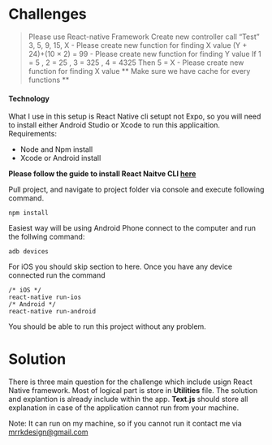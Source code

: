 # Challenges
> Please use React-native Framework
Create new controller call “Test”
3, 5, 9, 15, X  - Please create new function for finding X value
(Y + 24)+(10 × 2) = 99  - Please create new function for finding Y value
If 1 = 5 , 2 = 25 , 3 = 325 , 4 = 4325 Then 5 = X - Please create new function for finding X value
** Make sure we have cache for every functions **
#### Technology
What I use in this setup is React Native cli setupt not Expo, so you will need to install either Android Studio or Xcode to run this applicaition.
Requirements:
- Node and Npm install
- Xcode or Android install

**Please follow the guide to install React Naitve CLI [here](https://facebook.github.io/react-native/docs/getting-started)**

Pull project, and navigate to project folder via console and execute following command.

    npm install


Easiest way will be using Android Phone connect to the computer and run the follwing command:

    adb devices

For iOS you should skip section to here.
Once you have any device connected run the command

    /* iOS */
    react-native run-ios
    /* Android */
    react-native run-android

You should be able to run this project without any problem.

# Solution
There is three main question for the challenge which include usign React Native framework.
Most of logical part is store in **Utilities** file. The solution and explantion is already include within the app. **Text.js** should store all explanation in case of the application cannot run from your machine.

Note: It can run on my machine, so if you cannot run it contact me via mrrkdesign@gmail.com
